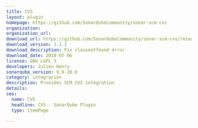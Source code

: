 ```yaml
---
title: CVS
layout: plugin
homepage: https://github.com/SonarQubeCommunity/sonar-scm-cvs
organization: 
organization_url: 
download_url: https://github.com/SonarQubeCommunity/sonar-scm-cvs/releases/download/1.1.1/sonar-scm-cvs-plugin-1.1.1.jar
download_version: 1.1.1
download_description: Fix classnotfound error
download_date: 2018-07-06
license: GNU LGPL 3
developers: Julien Henry
sonarqube_version: 9.9-10.6
category: integración
description: Provides SCM CVS integration
details: 
seo:
  name: CVS
  headline: CVS - SonarQube Plugin
  type: ItemPage

---
```

